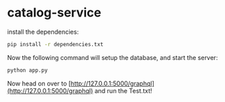 # catalog-service

install the dependencies:

```bash
pip install -r dependencies.txt
```

Now the following command will setup the database, and start the server:

```bash
python app.py
```

Now head on over to
[http://127.0.0.1:5000/graphql](http://127.0.0.1:5000/graphql)
and run the Test.txt!
